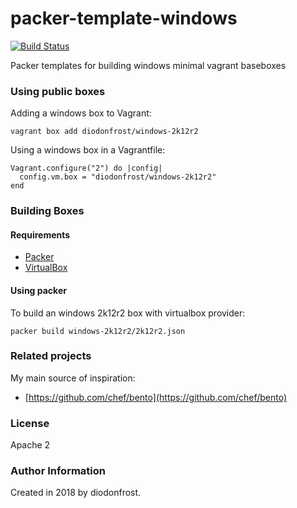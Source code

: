 # packer-template-windows

[![Build Status](https://travis-ci.org/diodonfrost/packer-template-windows.svg?branch=master)](https://travis-ci.org/diodonfrost/packer-template-windows)

Packer templates for building windows minimal vagrant baseboxes

### Using public boxes

Adding a windows box to Vagrant:

```shell
vagrant box add diodonfrost/windows-2k12r2
```

Using a windows box in a Vagrantfile:

```shell
Vagrant.configure("2") do |config|
  config.vm.box = "diodonfrost/windows-2k12r2"
end
```

### Building Boxes

#### Requirements

-   [Packer](https://www.packer.io/)
-   [VirtualBox](https://www.virtualbox.org)

#### Using packer

To build an windows 2k12r2 box with virtualbox provider:
```shell
packer build windows-2k12r2/2k12r2.json
```

### Related projects

My main source of inspiration:

*   [https://github.com/chef/bento](https://github.com/chef/bento)

### License

Apache 2

### Author Information

Created in 2018 by diodonfrost.
